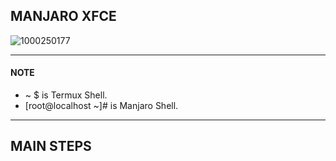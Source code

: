 ## MANJARO XFCE
![1000250177](https://github.com/user-attachments/assets/a792198d-7804-41de-ae53-b10025ff483b)

---
#### NOTE
* ~ $ is Termux Shell.
* [root@localhost ~]# is Manjaro Shell.
---
## MAIN STEPS
